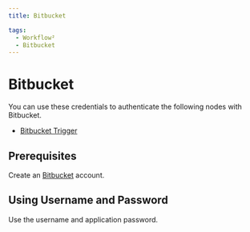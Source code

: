 ```yaml
---
title: Bitbucket

tags:
  - Workflow²
  - Bitbucket
---
```

# Bitbucket

You can use these credentials to authenticate the following nodes with Bitbucket.
- [Bitbucket Trigger](/workflow/integrations/trigger-nodes/workflow-nodes-base.bitbucketTrigger/)


## Prerequisites

Create an [Bitbucket](https://www.Bitbucket.com/) account.

## Using Username and Password

Use the username and application password.
